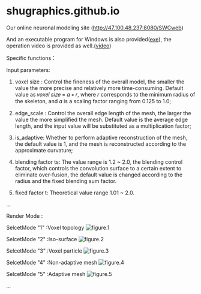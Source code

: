 # shugraphics.github.io
Our online neuronal modeling site (http://47.100.48.237:8080/SWCweb)

And an executable program for Windows is also provided([exe](https://github.com/CG-LSH/shugraphics.github.io/AdaptiveVolumeNueronModel_Realse_Exe)), the operation video is provided as well.([video](https://github.com/CG-LSH/shugraphics.github.io/CSBJ_compressed.mp4)) 

Specific functions： 

Input parameters:
1. voxel size :  Control the fineness of the overall model, the smaller the value the more precise and relatively more time-consuming. Default value as 𝑣𝑜𝑥𝑒𝑙 𝑠𝑖𝑧𝑒 = 𝛼 ∗ 𝑟, where 𝑟 corresponds
to the minimum radius of the skeleton, and 𝛼 is a scaling factor ranging from 0.125 to 1.0;

2. edge_scale : Control the overall edge length of the mesh, the larger the value the more simplified the mesh. Default value is the average edge length, and the input value will be substituted as a multiplication factor;

3. is_adaptive: Whether to perform adaptive reconstruction of the mesh, the default value is 1, and the mesh is reconstructed according to the approximate curvature;

4. blending factor ts: The value range is 1.2 ~ 2.0, the blending control factor, which controls the convolution surface to a certain extent to eliminate over-fusion, the default value is changed according to the radius and the fixed blending sum factor.

5. fixed factor t: Theoretical value range 1.01 ~ 2.0.

...

Render Mode : 

SelcetMode "1" :Voxel topology ![figure.1](https://github.com/CG-LSH/shugraphics.github.io/tree/main/figure/1.png)  

SelcetMode "2" :Iso-surface  ![figure.2](https://github.com/CG-LSH/shugraphics.github.io/tree/main/figure/2.png)

SelcetMode "3" :Voxel particle   ![figure.3](https://github.com/CG-LSH/shugraphics.github.io/tree/main/figure/3.png)

SelcetMode "4" :Non-adaptive mesh   ![figure.4](https://github.com/CG-LSH/shugraphics.github.io/tree/main/figure/4.png)

SelcetMode "5" :Adaptive mesh  ![figure.5](https://github.com/CG-LSH/shugraphics.github.io/tree/main/figure/5.png)

...

